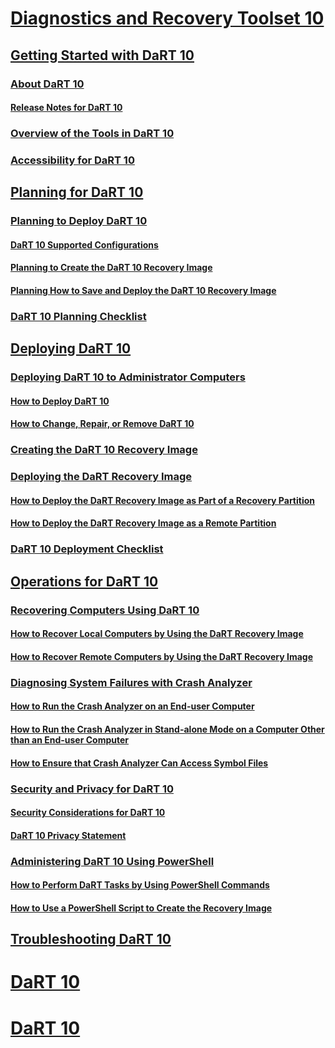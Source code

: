 # [Diagnostics and Recovery Toolset 10](index.md)
## [Getting Started with DaRT 10](getting-started-with-dart-10.md)
### [About DaRT 10](about-dart-10.md)
#### [Release Notes for DaRT 10](release-notes-for-dart-10.md)
### [Overview of the Tools in DaRT 10](overview-of-the-tools-in-dart-10.md)
### [Accessibility for DaRT 10](accessibility-for-dart-10.md)
## [Planning for DaRT 10](planning-for-dart-10.md)
### [Planning to Deploy DaRT 10](planning-to-deploy-dart-10.md)
#### [DaRT 10 Supported Configurations](dart-10-supported-configurations.md)
#### [Planning to Create the DaRT 10 Recovery Image](planning-to-create-the-dart-10-recovery-image.md)
#### [Planning How to Save and Deploy the DaRT 10 Recovery Image](planning-how-to-save-and-deploy-the-dart-10-recovery-image.md)
### [DaRT 10 Planning Checklist](dart-10-planning-checklist.md)
## [Deploying DaRT 10](deploying-dart-10.md)
### [Deploying DaRT 10 to Administrator Computers](deploying-dart-10-to-administrator-computers.md)
#### [How to Deploy DaRT 10](how-to-deploy-dart-10.md)
#### [How to Change, Repair, or Remove DaRT 10](how-to-change-repair-or-remove-dart-10.md)
### [Creating the DaRT 10 Recovery Image](creating-the-dart-10-recovery-image.md)
### [Deploying the DaRT Recovery Image](deploying-the-dart-recovery-image-dart-10.md)
#### [How to Deploy the DaRT Recovery Image as Part of a Recovery Partition](how-to-deploy-the-dart-recovery-image-as-part-of-a-recovery-partition-dart-10.md)
#### [How to Deploy the DaRT Recovery Image as a Remote Partition](how-to-deploy-the-dart-recovery-image-as-a-remote-partition-dart-10.md)
### [DaRT 10 Deployment Checklist](dart-10-deployment-checklist.md)
## [Operations for DaRT 10](operations-for-dart-10.md)
### [Recovering Computers Using DaRT 10](recovering-computers-using-dart-10.md)
#### [How to Recover Local Computers by Using the DaRT Recovery Image](how-to-recover-local-computers-by-using-the-dart-recovery-image-dart-10.md)
#### [How to Recover Remote Computers by Using the DaRT Recovery Image](how-to-recover-remote-computers-by-using-the-dart-recovery-image-dart-10.md)
### [Diagnosing System Failures with Crash Analyzer](diagnosing-system-failures-with-crash-analyzer-dart-10.md)
#### [How to Run the Crash Analyzer on an End-user Computer](how-to-run-the-crash-analyzer-on-an-end-user-computer-dart-10.md)
#### [How to Run the Crash Analyzer in Stand-alone Mode on a Computer Other than an End-user Computer](how-to-run-the-crash-analyzer-in-stand-alone-mode-on-a-computer-other-than-an-end-user-computer-dart-10.md)
#### [How to Ensure that Crash Analyzer Can Access Symbol Files](how-to-ensure-that-crash-analyzer-can-access-symbol-files-dart-10.md)
### [Security and Privacy for DaRT 10](security-and-privacy-for-dart-10.md)
#### [Security Considerations for DaRT 10](security-considerations-for-dart-10.md)
#### [DaRT 10 Privacy Statement](dart-10-privacy-statement.md)
### [Administering DaRT 10 Using PowerShell](administering-dart-10-using-powershell.md)
#### [How to Perform DaRT Tasks by Using PowerShell Commands](how-to-perform-dart-tasks-by-using-powershell-commands-dart-10.md)
#### [How to Use a PowerShell Script to Create the Recovery Image](how-to-use-a-powershell-script-to-create-the-recovery-image-dart-10.md)
## [Troubleshooting DaRT 10](troubleshooting-dart-10.md)
# [DaRT 10](dart-10--c--page.md)
# [DaRT 10](dart-10-cover-page.md)

